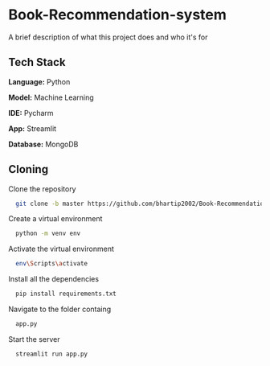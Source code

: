 # Book-Recommendation-system

A brief description of what this project does and who it's for


## Tech Stack

**Language:** Python

**Model:** Machine Learning 

**IDE:** Pycharm

**App:** Streamlit

**Database:** MongoDB


## Cloning 

Clone the repository

```bash
  git clone -b master https://github.com/bhartip2002/Book-Recommendation-system
```

Create a virtual environment
```bash
  python -m venv env
```

Activate the virtual environment
```bash
  env\Scripts\activate
  ```
Install all the dependencies
```bash
  pip install requirements.txt
  ```
Navigate to the folder containg 
```bash
  app.py
 ```
Start the server
```bash
  streamlit run app.py
 ```





